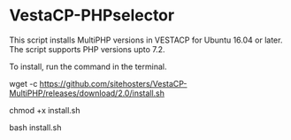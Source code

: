 # VestaCP-PHPselector

This script installs MultiPHP versions in VESTACP for Ubuntu 16.04 or later. The script supports PHP versions upto 7.2.

To install, run the command in the terminal.

wget -c https://github.com/sitehosters/VestaCP-MultiPHP/releases/download/2.0/install.sh

chmod +x install.sh

bash install.sh
